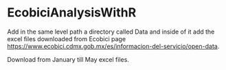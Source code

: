 # EcobiciAnalysisWithR

Add in the same level path a directory called Data and inside of it add the excel files downloaded from Ecobici page https://www.ecobici.cdmx.gob.mx/es/informacion-del-servicio/open-data.

Download from January till May excel files.

